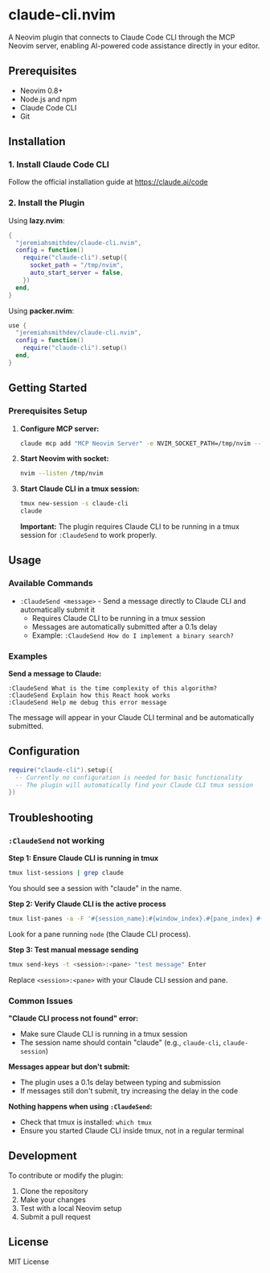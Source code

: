 # claude-cli.nvim

A Neovim plugin that connects to Claude Code CLI through the MCP Neovim server, enabling AI-powered code assistance directly in your editor.

## Prerequisites

- Neovim 0.8+
- Node.js and npm
- Claude Code CLI
- Git

## Installation

### 1. Install Claude Code CLI

Follow the official installation guide at https://claude.ai/code

### 2. Install the Plugin

Using **lazy.nvim**:

```lua
{
  "jeremiahsmithdev/claude-cli.nvim",
  config = function()
    require("claude-cli").setup({
      socket_path = "/tmp/nvim",
      auto_start_server = false,
    })
  end,
}
```

Using **packer.nvim**:

```lua
use {
  "jeremiahsmithdev/claude-cli.nvim",
  config = function()
    require("claude-cli").setup()
  end,
}
```

## Getting Started

### Prerequisites Setup

1. **Configure MCP server:**
   ```bash
   claude mcp add "MCP Neovim Server" -e NVIM_SOCKET_PATH=/tmp/nvim -- npx -y mcp-neovim-server
   ```

2. **Start Neovim with socket:**
   ```bash
   nvim --listen /tmp/nvim
   ```

3. **Start Claude CLI in a tmux session:**
   ```bash
   tmux new-session -s claude-cli
   claude
   ```
   
   **Important:** The plugin requires Claude CLI to be running in a tmux session for `:ClaudeSend` to work properly.

## Usage

### Available Commands

- `:ClaudeSend <message>` - Send a message directly to Claude CLI and automatically submit it
  - Requires Claude CLI to be running in a tmux session
  - Messages are automatically submitted after a 0.1s delay
  - Example: `:ClaudeSend How do I implement a binary search?`

### Examples

**Send a message to Claude:**
```vim
:ClaudeSend What is the time complexity of this algorithm?
:ClaudeSend Explain how this React hook works
:ClaudeSend Help me debug this error message
```

The message will appear in your Claude CLI terminal and be automatically submitted.

## Configuration

```lua
require("claude-cli").setup({
  -- Currently no configuration is needed for basic functionality
  -- The plugin will automatically find your Claude CLI tmux session
})
```

## Troubleshooting

### `:ClaudeSend` not working

**Step 1: Ensure Claude CLI is running in tmux**
```bash
tmux list-sessions | grep claude
```
You should see a session with "claude" in the name.

**Step 2: Verify Claude CLI is the active process**
```bash
tmux list-panes -a -F '#{session_name}:#{window_index}.#{pane_index} #{pane_current_command}' | grep claude
```
Look for a pane running `node` (the Claude CLI process).

**Step 3: Test manual message sending**
```bash
tmux send-keys -t <session>:<pane> "test message" Enter
```
Replace `<session>:<pane>` with your Claude CLI session and pane.

### Common Issues

**"Claude CLI process not found" error:**
- Make sure Claude CLI is running in a tmux session
- The session name should contain "claude" (e.g., `claude-cli`, `claude-session`)

**Messages appear but don't submit:**
- The plugin uses a 0.1s delay between typing and submission
- If messages still don't submit, try increasing the delay in the code

**Nothing happens when using `:ClaudeSend`:**
- Check that tmux is installed: `which tmux`
- Ensure you started Claude CLI inside tmux, not in a regular terminal

## Development

To contribute or modify the plugin:

1. Clone the repository
2. Make your changes
3. Test with a local Neovim setup
4. Submit a pull request

## License

MIT License
